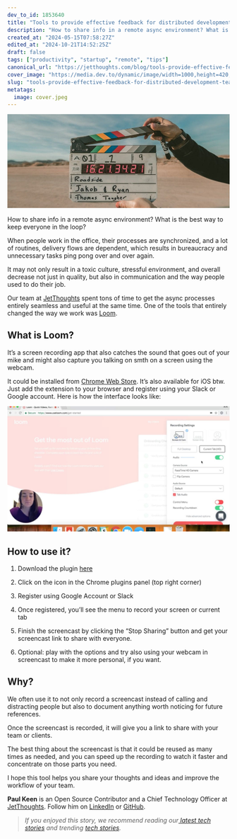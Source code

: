 ```yaml
---
dev_to_id: 1853640
title: "Tools to provide effective feedback for distributed development teams"
description: "How to share info in a remote async environment? What is the best way to keep everyone in the..."
created_at: "2024-05-15T07:58:27Z"
edited_at: "2024-10-21T14:52:25Z"
draft: false
tags: ["productivity", "startup", "remote", "tips"]
canonical_url: "https://jetthoughts.com/blog/tools-provide-effective-feedback-for-distributed-development-teams-productivity-startup/"
cover_image: "https://media.dev.to/dynamic/image/width=1000,height=420,fit=cover,gravity=auto,format=auto/https%3A%2F%2Fraw.githubusercontent.com%2Fjetthoughts%2Fjetthoughts.github.io%2Fmaster%2Fstatic%2Fassets%2Fimg%2Fblog%2Ftools-provide-effective-feedback-for-distributed-development-teams-productivity-startup%2Ffile_0.jpeg"
slug: "tools-provide-effective-feedback-for-distributed-development-teams-productivity-startup"
metatags:
  image: cover.jpeg
---
```

![Photo by [Jakob Owens](https://unsplash.com/@jakobowens1?utm_source=unsplash&utm_medium=referral&utm_content=creditCopyText) on [Unsplash](https://unsplash.com/s/photos/video?utm_source=unsplash&utm_medium=referral&utm_content=creditCopyText)](file_0.jpeg)

How to share info in a remote async environment? What is the best way to keep everyone in the loop?

When people work in the office, their processes are synchronized, and a lot of routines, delivery flows are dependent, which results in bureaucracy and unnecessary tasks ping pong over and over again.

It may not only result in a toxic culture, stressful environment, and overall decrease not just in quality, but also in communication and the way people used to do their job.

Our team at [JetThoughts](https://medium.com/u/c55e7783810f?source=post_page-----7bfcbbffe051----------------------) spent tons of time to get the async processes entirely seamless and useful at the same time. One of the tools that entirely changed the way we work was [Loom](https://www.loom.com/).

## What is Loom?

It’s a screen recording app that also catches the sound that goes out of your mike and might also capture you talking on smth on a screen using the webcam.

It could be installed from [Chrome Web Store](https://chrome.google.com/webstore/detail/loom-video-recorder-scree/liecbddmkiiihnedobmlmillhodjkdmb?hl=en-US). It’s also available for iOS btw. Just add the extension to your browser and register using your Slack or Google account. Here is how the interface looks like:

![Useloom Interface](file_1.jpeg)

## How to use it?

 1. Download the plugin [here](https://chrome.google.com/webstore/detail/loom-video-recorder-scree/liecbddmkiiihnedobmlmillhodjkdmb?hl=en-US)

 2. Click on the icon in the Chrome plugins panel (top right corner)

 3. Register using Google Account or Slack

 4. Once registered, you’ll see the menu to record your screen or current tab

 5. Finish the screencast by clicking the “Stop Sharing” button and get your screencast link to share with everyone.

 6. Optional: play with the options and try also using your webcam in screencast to make it more personal, if you want.

## Why?

We often use it to not only record a screencast instead of calling and distracting people but also to document anything worth noticing for future references.

Once the screencast is recorded, it will give you a link to share with your team or clients.

The best thing about the screencast is that it could be reused as many times as needed, and you can speed up the recording to watch it faster and concentrate on those parts you need.

I hope this tool helps you share your thoughts and ideas and improve the workflow of your team.

**Paul Keen** is an Open Source Contributor and a Chief Technology Officer at [JetThoughts](https://www.jetthoughts.com). Follow him on [LinkedIn](https://www.linkedin.com/in/paul-keen/) or [GitHub](https://github.com/pftg).
>  *If you enjoyed this story, we recommend reading our[ latest tech stories](https://jtway.co/latest) and trending [tech stories](https://jtway.co/trending).*
